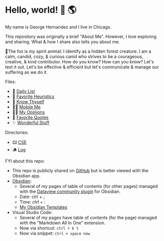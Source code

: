 # Hello, world! 👋 🌎

My name is George Hernandez and I live in Chicago.

This repository was originally a brief "About Me". However, I love exploring and sharing. What & how I share also tells you about me.

🦊The fox is my spirit animal: I identify as a hidden forest creature. I am a calm, candid, cozy, & curious canid who strives to be a courageous, creative, & kind contributor. How do you know? How can you know? Let's test it out. Let's be effective & efficient but let's communicate & manage our suffering as we do it.

Files:

- 🍞 [Daily List](DailyList.md)
- 🌱 [Favorite Heuristics](Heuristics.md)
- 🦊 [Know Thyself](KnowThyself.md)
- 🚶🏽 [Mobile Me](MobileMe.md)
- 🤌🏽 [My Opinions](Opinions.md)
- 💬 [Favorite Quotes](Quotes.md)
- ✨ [Wonderful Stuff](Wonderful.md)

Directories:

- ⌨️ [CSE](CSE/CSE.md)
- 🪵 [Log](Log/Log.md)

FYI about this repo:

- This repo is publicly shared on [GitHub](https://github.com/) but is better viewed with the Obsidian app.
- [Obsidian](https://obsidian.md/):
  - Several of my pages of table of contents (for other pages) managed with the [Dataview community plugin](https://blacksmithgu.github.io/obsidian-dataview/) for Obsidian.
  - Date: ctrl + ;
  - Time: ctrl + :
  - [My Obsidian Templates](Templates/Templates.md)
- Visual Studio Code:
  - Several of my pages have table of contents (for the page) managed with the "Markdown All In One" extension.
  - Now via shortcut: `ctrl + k t`
  - Now via snippet: `ctrl + space now`
